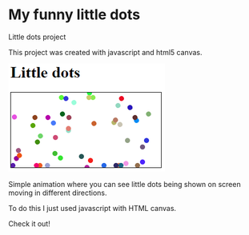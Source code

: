 # My funny little dots
Little dots project 

This project was created with javascript and html5 canvas.

![Little dots](https://raw.githubusercontent.com/BernanR/little-dots/master/dots.png?raw=true "Little dots")


Simple animation where you can see little dots being shown on screen moving in different directions.

To do this I just used javascript with HTML canvas.

Check it out!
